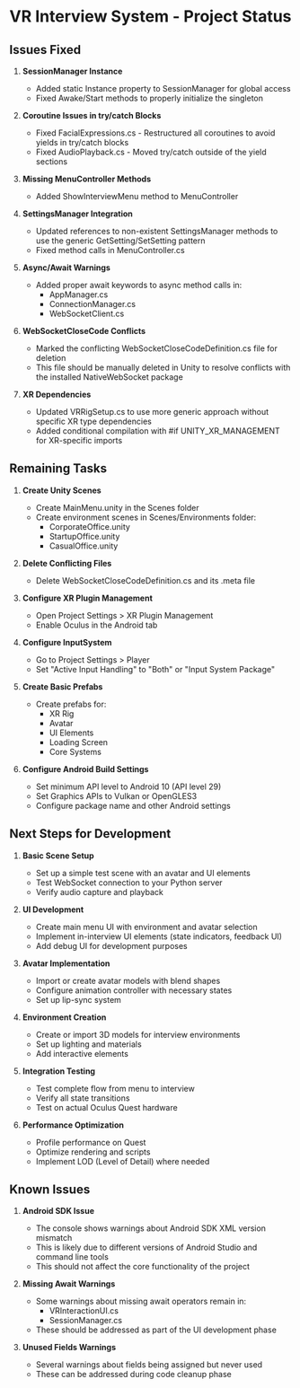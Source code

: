 # VR Interview System - Project Status

## Issues Fixed

1. **SessionManager Instance**
   - Added static Instance property to SessionManager for global access
   - Fixed Awake/Start methods to properly initialize the singleton

2. **Coroutine Issues in try/catch Blocks**
   - Fixed FacialExpressions.cs - Restructured all coroutines to avoid yields in try/catch blocks
   - Fixed AudioPlayback.cs - Moved try/catch outside of the yield sections

3. **Missing MenuController Methods**
   - Added ShowInterviewMenu method to MenuController

4. **SettingsManager Integration**
   - Updated references to non-existent SettingsManager methods to use the generic GetSetting/SetSetting pattern
   - Fixed method calls in MenuController.cs

5. **Async/Await Warnings**
   - Added proper await keywords to async method calls in:
     - AppManager.cs
     - ConnectionManager.cs
     - WebSocketClient.cs

6. **WebSocketCloseCode Conflicts**
   - Marked the conflicting WebSocketCloseCodeDefinition.cs file for deletion
   - This file should be manually deleted in Unity to resolve conflicts with the installed NativeWebSocket package

7. **XR Dependencies**
   - Updated VRRigSetup.cs to use more generic approach without specific XR type dependencies
   - Added conditional compilation with #if UNITY_XR_MANAGEMENT for XR-specific imports

## Remaining Tasks

1. **Create Unity Scenes**
   - Create MainMenu.unity in the Scenes folder
   - Create environment scenes in Scenes/Environments folder:
     - CorporateOffice.unity
     - StartupOffice.unity
     - CasualOffice.unity

2. **Delete Conflicting Files**
   - Delete WebSocketCloseCodeDefinition.cs and its .meta file

3. **Configure XR Plugin Management**
   - Open Project Settings > XR Plugin Management
   - Enable Oculus in the Android tab

4. **Configure InputSystem**
   - Go to Project Settings > Player
   - Set "Active Input Handling" to "Both" or "Input System Package"

5. **Create Basic Prefabs**
   - Create prefabs for:
     - XR Rig
     - Avatar
     - UI Elements
     - Loading Screen
     - Core Systems

6. **Configure Android Build Settings**
   - Set minimum API level to Android 10 (API level 29)
   - Set Graphics APIs to Vulkan or OpenGLES3
   - Configure package name and other Android settings

## Next Steps for Development

1. **Basic Scene Setup**
   - Set up a simple test scene with an avatar and UI elements
   - Test WebSocket connection to your Python server
   - Verify audio capture and playback

2. **UI Development**
   - Create main menu UI with environment and avatar selection
   - Implement in-interview UI elements (state indicators, feedback UI)
   - Add debug UI for development purposes

3. **Avatar Implementation**
   - Import or create avatar models with blend shapes
   - Configure animation controller with necessary states
   - Set up lip-sync system

4. **Environment Creation**
   - Create or import 3D models for interview environments
   - Set up lighting and materials
   - Add interactive elements

5. **Integration Testing**
   - Test complete flow from menu to interview
   - Verify all state transitions
   - Test on actual Oculus Quest hardware

6. **Performance Optimization**
   - Profile performance on Quest
   - Optimize rendering and scripts
   - Implement LOD (Level of Detail) where needed

## Known Issues

1. **Android SDK Issue**
   - The console shows warnings about Android SDK XML version mismatch
   - This is likely due to different versions of Android Studio and command line tools
   - This should not affect the core functionality of the project

2. **Missing Await Warnings**
   - Some warnings about missing await operators remain in:
     - VRInteractionUI.cs
     - SessionManager.cs
   - These should be addressed as part of the UI development phase

3. **Unused Fields Warnings**
   - Several warnings about fields being assigned but never used
   - These can be addressed during code cleanup phase
